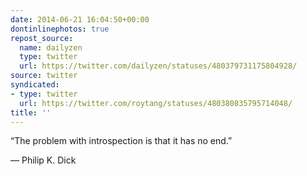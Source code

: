 ```yaml
---
date: 2014-06-21 16:04:50+00:00
dontinlinephotos: true
repost_source:
  name: dailyzen
  type: twitter
  url: https://twitter.com/dailyzen/statuses/480379731175804928/
source: twitter
syndicated:
- type: twitter
  url: https://twitter.com/roytang/statuses/480380835795714048/
title: ''
---
```


“The problem with introspection is that it has no end.” 

― Philip K. Dick